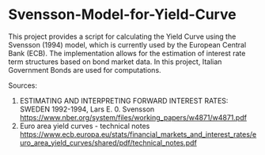 # Svensson-Model-for-Yield-Curve
This project provides a script for calculating the Yield Curve using the Svensson (1994) model, which is currently used by the European Central Bank (ECB). The implementation allows for the estimation of interest rate term structures based on bond market data.
In this project, Italian Government Bonds are used for computations.

Sources:
1) ESTIMATING AND INTERPRETING FORWARD INTEREST RATES: SWEDEN 1992-1994, Lars E. 0. Svensson
https://www.nber.org/system/files/working_papers/w4871/w4871.pdf
2) Euro area yield curves - technical notes
https://www.ecb.europa.eu/stats/financial_markets_and_interest_rates/euro_area_yield_curves/shared/pdf/technical_notes.pdf
